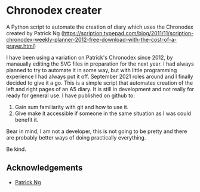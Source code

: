 
# Chronodex creater

A Python script to automate the creation of diary which uses the Chronodex created by Patrick Ng 
(https://scription.typepad.com/blog/2011/11/scription-chronodex-weekly-planner-2012-free-download-with-the-cost-of-a-prayer.html) 

I have been using a variation on Patrick's Chronodex since 2012, by manaually editing the SVG files in preparation for the next year.
 I had always planned to try to automate it in some way, but with little programming experience I had always put it off. 
September 2021 roles around and I finally decided to give it a go.
This is a simple script that automates creation of the left and right pages of an A5 diary. It is still in development and not really for ready for general use. I have published on github to:


1. Gain sum familiarity with git and how to use it.
2. Give make it accessible if someone in the same situation as I was could benefit it.



Bear in mind, I am not a developer, this is not going to be pretty and there are probably better ways of doing practically everything. 

Be kind.



## Acknowledgements

 - [Patrick Ng](https://scription.typepad.com)
 
